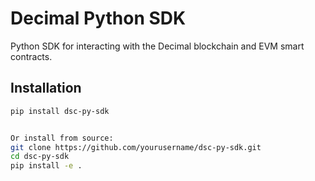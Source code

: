 # Decimal Python SDK

Python SDK for interacting with the Decimal blockchain and EVM smart contracts.

## Installation

```bash
pip install dsc-py-sdk


Or install from source:
git clone https://github.com/yourusername/dsc-py-sdk.git 
cd dsc-py-sdk
pip install -e .
